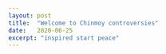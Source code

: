```yaml
---
layout: post
title:  "Welcome to Chinmoy controversies"
date:   2020-06-25
excerpt: "inspired start peace"
---
```

